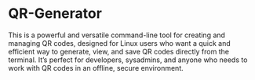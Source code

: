 # QR-Generator
This is a powerful and versatile command-line tool for creating and managing QR codes, designed for Linux users who want a quick and efficient way to generate, view, and save QR codes directly from the terminal. It’s perfect for developers, sysadmins, and anyone who needs to work with QR codes in an offline, secure environment.
